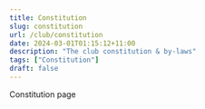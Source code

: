 ```yaml
---
title: Constitution
slug: constitution
url: /club/constitution
date: 2024-03-01T01:15:12+11:00
description: "The club constitution & by-laws"
tags: ["Constitution"]
draft: false
---
```


Constitution page
